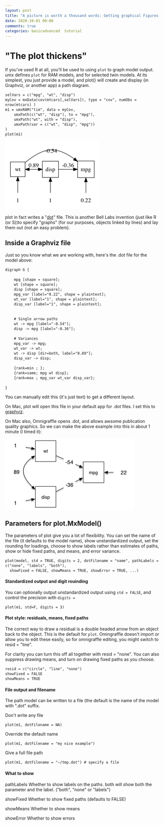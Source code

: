 ```yaml
---
layout: post
title: "A picture is worth a thousand words: Getting graphical Figures from OpenMx models"
date: 2020-10-01 00:00
comments: true
categories: basicadvanced  tutorial
---
```


# "The plot thickens"

If you've used R at all, you'll be used to using `plot` to graph model output. *umx* defines `plot` for RAM models,  and for selected twin models. At its simplest, you just provide a model, and plot() will create and display (in Graphviz, or another app) a path diagram.

```splus
selVars = c("mpg", "wt", "disp")
myCov = mxData(cov(mtcars[,selVars]), type = "cov", numObs = nrow(mtcars) )
m1 = umxRAM("tim", data = myCov,
	umxPath(c("wt", "disp"), to = "mpg"),
	umxPath("wt", with = "disp"),
	umxPath(var = c("wt", "disp", "mpg"))
)
plot(m1)
```

![model of mpg](/media/plot_the_plot_thickens/1simpleModel.png "A model of Miles/gallon")

plot in fact writes a "[dot](http://graphviz.org/content/dot-language)" file. This is another Bell Labs invention (just like R (or S))to specify "graphs" (for our purposes, objects linked by lines) and lay them out (not an easy problem).

## Inside a Graphviz file

Just so you know what we are working with, here's the .dot file for the model above:

```splus
digraph G {

	mpg [shape = square];
	wt [shape = square];
	disp [shape = square];
	mpg_var [label="0.22", shape = plaintext];
	wt_var [label="1", shape = plaintext];
	disp_var [label="1", shape = plaintext];


	# Single arrow paths
	wt -> mpg [label="-0.54"];
	disp -> mpg [label="-0.36"];

	# Variances
	mpg_var -> mpg;
	wt_var -> wt;
	wt -> disp [dir=both, label="0.89"];
	disp_var -> disp;

	{rank=min ; };
	{rank=same; mpg wt disp};
	{rank=max ; mpg_var wt_var disp_var};

}
```

You can manually edit this (it's just text) to get a different layout.

On Mac, plot will open this file in your default app for .dot files. I set this to [graphviz](http://graphviz.org).

On Mac also, Omnigraffle opens .dot, and allows awsome publication quality graphics. So we can make the above example into this in about 1 minute (I timed it):


![omnigraffle edit of mpg](/media/plot_the_plot_thickens/1simpleModel_omnigraffle.png "A Neat model of Miles/gallon")


## Parameters for plot.MxModel()

The parameters of plot give you a lot of flexibility. You can set the name of the file (it defaults to the model name), show unstandardized output, set the rounding for loadings, choose to show labels rather than estimates of paths, show or hide fixed paths, and means, and error variance.

```splus
plot(model, std = TRUE, digits = 2, dotFilename = "name", pathLabels = c("none", "labels", "both"),
  showFixed = FALSE, showMeans = TRUE, showError = TRUE, ...)

```

#### Standardized output and digit rouinding

You can optionally output unstandardized output using `std = FALSE`, and control the precision with `digits = `

```splus
plot(m1, std=F, digits = 3)
```

#### Plot style: residuals, means, fixed paths
The correct way to draw a residual is a double headed arrow from an object back to the object. This is the default for `plot`.
Omingraffle doesn't import or allow you to edit these easily, so for omnigraffle editing, you might switch to resid = "line".

For clarity you can turn this off all together with resid = "none".  You can also suppress drawing means, and turn on drawing fixed paths as you choose.

```splus
resid = c("circle", "line", "none")
showFixed = FALSE
showMeans = TRUE
```

#### File output and filename

The path model can be written to a file (the default is the name of the model with ".dot" suffix.

Don't write any file

```splus
plot(m1, dotFilename = NA)
```

Override the default name

```splus
plot(m1, dotFilename = "my nice example") 

```

Give a full file path

```splus
plot(m1, dotFilename = "~/tmp.dot") # specify a file

```

#### What to show

pathLabels	Whether to show labels on the paths. both will show both the parameter and the label. ("both", "none" or "labels")

showFixed	Whether to show fixed paths (defaults to FALSE)

showMeans	Whether to show means

showError	Whether to show errors
